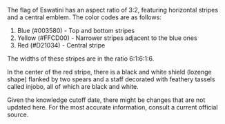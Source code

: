 The flag of Eswatini has an aspect ratio of 3:2, featuring horizontal stripes and a central emblem. The color codes are as follows:

1. Blue (#003580) - Top and bottom stripes
2. Yellow (#FFCD00) - Narrower stripes adjacent to the blue ones
3. Red (#D21034) - Central stripe

The widths of these stripes are in the ratio 6:1:6:1:6.

In the center of the red stripe, there is a black and white shield (lozenge shape) flanked by two spears and a staff decorated with feathery tassels called injobo, all of which are black and white.

Given the knowledge cutoff date, there might be changes that are not updated here. For the most accurate information, consult a current official source.